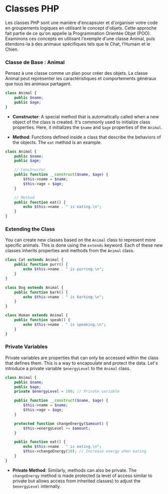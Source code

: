 # Classes PHP

Les classes PHP sont une manière d'encapsuler et d'organiser votre code en groupements logiques en utilisant le concept d'objets. Cette approche fait partie de ce qu'on appelle la Programmation Orientée Objet (POO). Examinons ces concepts en utilisant l'exemple d'une classe Animal, puis étendons-la à des animaux spécifiques tels que le Chat, l'Humain et le Chien.

### Classe de Base : Animal

Pensez à une classe comme un plan pour créer des objets. La classe Animal peut représenter les caractéristiques et comportements généraux que tous les animaux partagent.

```php
class Animal {
    public $name;
    public $age;
}
```

- **Constructor**: A special method that is automatically called when a new object of the class is created. It's commonly used to initialize class properties. Here, it initializes the `$name` and `$age` properties of the `Animal`.

- **Method**: Functions defined inside a class that describe the behaviors of the objects. The `eat` method is an example.


```php
class Animal {
    public $name;
    public $age;

    // Constructor
    public function __construct($name, $age) {
        $this->name = $name;
        $this->age = $age;
    }

    // Method
    public function eat() {
        echo $this->name . " is eating.\n";
    }
}
```


### Extending the Class

You can create new classes based on the `Animal` class to represent more specific animals. This is done using the `extends` keyword. Each of these new classes inherits properties and methods from the `Animal` class.

```php
class Cat extends Animal {
    public function purr() {
        echo $this->name . " is purring.\n";
    }
}

class Dog extends Animal {
    public function bark() {
        echo $this->name . " is barking.\n";
    }
}

class Human extends Animal {
    public function speak() {
        echo $this->name . " is speaking.\n";
    }
}
```


### Private Variables

Private variables are properties that can only be accessed within the class that defines them. This is a way to encapsulate and protect the data. Let's introduce a private variable `$energyLevel` to the `Animal` class.

```php
class Animal {
    public $name;
    public $age;
    private $energyLevel = 100; // Private variable

    public function __construct($name, $age) {
        $this->name = $name;
        $this->age = $age;
    }

    protected function changeEnergy($amount) {
        $this->energyLevel += $amount;
    }

    public function eat() {
        echo $this->name . " is eating.\n";
        $this->changeEnergy(10); // Increase energy when eating
    }
}
```

- **Private Method**: Similarly, methods can also be private. The `changeEnergy` method is made protected (a level of access similar to private but allows access from inherited classes) to adjust the `$energyLevel` internally.

